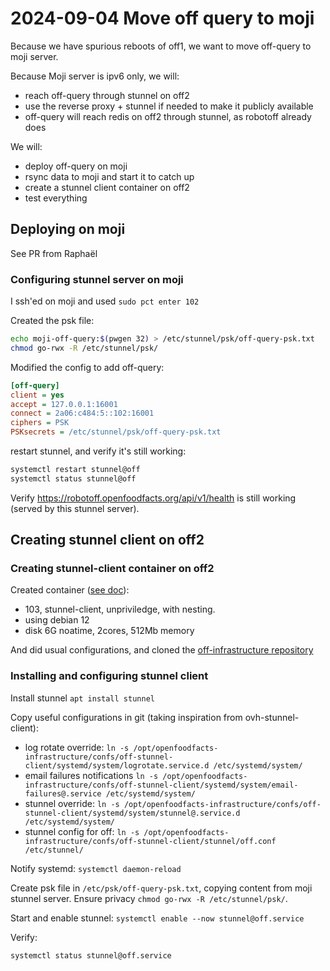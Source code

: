 # 2024-09-04 Move off query to moji

Because we have spurious reboots of off1, we want to move off-query to moji server.

Because Moji server is ipv6 only, we will:
* reach off-query through stunnel on off2
* use the reverse proxy + stunnel if needed to make it publicly available
* off-query will reach redis on off2 through stunnel, as robotoff already does

We will:
* deploy off-query on moji
* rsync data to moji and start it to catch up
* create a stunnel client container on off2
* test everything

## Deploying on moji

See PR from Raphaël


### Configuring stunnel server on moji

I ssh'ed on moji and used `sudo pct enter 102`

Created the psk file:
```bash
echo moji-off-query:$(pwgen 32) > /etc/stunnel/psk/off-query-psk.txt
chmod go-rwx -R /etc/stunnel/psk/
```

Modified the config to add off-query:
```ini
[off-query]
client = yes
accept = 127.0.0.1:16001
connect = 2a06:c484:5::102:16001
ciphers = PSK
PSKsecrets = /etc/stunnel/psk/off-query-psk.txt
```

restart stunnel, and verify it's still working:
```bash
systemctl restart stunnel@off
systemctl status stunnel@off
```

Verify https://robotoff.openfoodfacts.org/api/v1/health is still working (served by this stunnel server).

## Creating stunnel client on off2

### Creating stunnel-client container on off2

Created container ([see doc](../proxmox.md/#how-to-create-a-new-container)):
* 103, stunnel-client, unpriviledge, with nesting.
* using debian 12
* disk 6G noatime, 2cores, 512Mb memory

And did usual configurations, and cloned the [off-infrastructure repository](../how-to-have-server-config-in-git.md)

### Installing and configuring stunnel client

Install stunnel `apt install stunnel`

Copy useful configurations in git (taking inspiration from ovh-stunnel-client):
* log rotate override:
  `ln -s /opt/openfoodfacts-infrastructure/confs/off-stunnel-client/systemd/system/logrotate.service.d /etc/systemd/system/`
* email failures notifications
  `ln -s /opt/openfoodfacts-infrastructure/confs/off-stunnel-client/systemd/system/email-failures@.service /etc/systemd/system/`
* stunnel override:
  `ln -s /opt/openfoodfacts-infrastructure/confs/off-stunnel-client/systemd/system/stunnel@.service.d /etc/systemd/system/`
* stunnel config for off:
  `ln -s /opt/openfoodfacts-infrastructure/confs/off-stunnel-client/stunnel/off.conf /etc/stunnel/`

Notify systemd: `systemctl daemon-reload`

Create psk file in `/etc/psk/off-query-psk.txt`, copying content from moji stunnel server.
Ensure privacy `chmod go-rwx -R /etc/stunnel/psk/`.

Start and enable stunnel: `systemctl enable --now stunnel@off.service`

Verify:
```bash
systemctl status stunnel@off.service
```